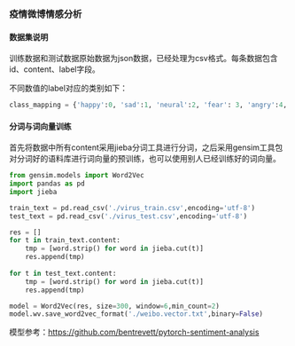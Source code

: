 ### 疫情微博情感分析

#### 数据集说明

训练数据和测试数据原始数据为json数据，已经处理为csv格式。每条数据包含id、content、label字段。

不同数值的label对应的类别如下：

```python
class_mapping = {'happy':0, 'sad':1, 'neural':2, 'fear': 3, 'angry':4, 'surprise':5}
```

#### 分词与词向量训练

首先将数据中所有content采用jieba分词工具进行分词，之后采用gensim工具包对分词好的语料库进行词向量的预训练，也可以使用别人已经训练好的词向量。

```python
from gensim.models import Word2Vec
import pandas as pd
import jieba

train_text = pd.read_csv('./virus_train.csv',encoding='utf-8')
test_text = pd.read_csv('./virus_test.csv',encoding='utf-8')

res = []
for t in train_text.content:
    tmp = [word.strip() for word in jieba.cut(t)]
    res.append(tmp)
    
for t in test_text.content:
    tmp = [word.strip() for word in jieba.cut(t)]
    res.append(tmp)

model = Word2Vec(res, size=300, window=6,min_count=2)
model.wv.save_word2vec_format('./weibo.vector.txt',binary=False)

```

模型参考：https://github.com/bentrevett/pytorch-sentiment-analysis

